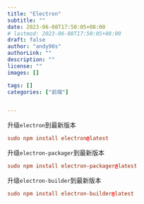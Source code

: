 ```yaml
---
title: "Electron"
subtitle: ""
date: 2023-06-08T17:50:05+08:00
# lastmod: 2023-06-08T17:50:05+08:00
draft: false
author: "andy90s"
authorLink: ""
description: ""
license: ""
images: []

tags: []
categories: ["前端"]


---
```

<!--more-->
升级`electron`到最新版本
```toml
sudo npm install electron@latest
```

升级`electron-packager`到最新版本
```toml
sudo npm install electron-packager@latest
```

升级`electron-builder`到最新版本
```toml
sudo npm install electron-builder@latest
```
